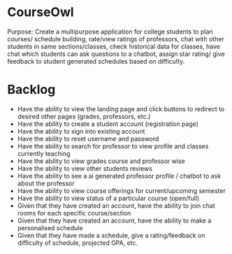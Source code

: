 # CourseOwl

Purpose: Create a multipurpose application for college students to plan courses/ schedule building, rate/view ratings of professors, chat with other students in same sections/classes, check historical data for classes, have chat which students can ask questions to a chatbot, assign star rating/ give feedback to student generated schedules based on difficulty.

# Backlog

- Have the ability to view the landing page and click buttons to redirect to desired other pages (grades, professors, etc.)
- Have the ability to create a student account (registration page)
- Have the ability to sign into existing account
- Have the ability to reset username and password
- Have the ability to search for professor to view profile and classes currently teaching
- Have the ability to view grades course and professor wise
- Have the ability to view other students reviews
- Have the ability to see a ai generated professor profile / chatbot to ask about the professor
- Have the ability to view course offerings for current/upcoming semester
- Have the ability to view status of a particular course (open/full)
- Given that they have created an account, have the ability to join chat rooms for each specific course/section
- Given that they have created an account, have the ability to make a personalised schedule
- Given that they have made a schedule, give a rating/feedback on difficulty of schedule, projected GPA, etc.
